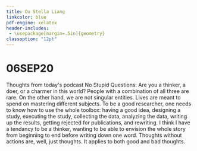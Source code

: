 ```yaml
---
title: Ou Stella Liang
linkcolor: blue
pdf-engine: xelatex
header-includes:
 - \usepackage[margin=.5in]{geometry}
classoption: "12pt"
---
```


# 06SEP20
Thoughts from today's podcast No Stupid Questions: 
Are you a thinker, a doer, or a charmer in this world? People with a combination of all three are rare. On the other hand, we are not singular entities. Lives are meant to spend on mastering different subjects. To be a good researcher, one needs to know how to use the whole toolbox: having a good idea, designing a study, executing the study, collecting the data, analyzing the data, writing up the results, getting rejected for publications, and rewriting. I think I have a tendancy to be a thinker, wanting to be able to envision the whole story from beginning to end before writing down one word. Thoughts without actions are, well, just thoughts. It applies to both good and bad thoughts. 
